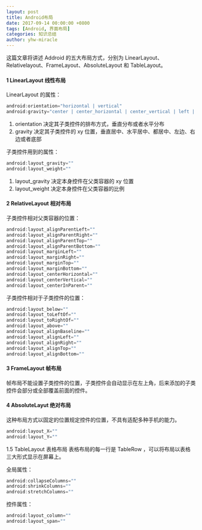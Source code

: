 ```yaml
---
layout: post
title: Android布局
date: 2017-09-14 00:00:00 +0800
tags: [Android, 界面布局]
categories: 知识总结
author: yhw-miracle
---
```

这篇文章将讲述 Addroid 的五大布局方式，分别为 LinearLayout、Relativelayout、FrameLayout、AbsoluteLayout 和 TableLayout。

#### 1 LinearLayout 线性布局
LinearLayout 的属性：

```java
android:orientation="horizontal | vertical"
android:gravity="center | center_horizontal | center_vertical | left | right | bottom"
```

1. orientation 决定其子类控件的排布方式，垂直分布或者水平分布
2. gravity 决定其子类控件的 xy 位置，垂直居中、水平居中、都居中、左边、右边或者底部

子类控件用到的属性：

```java
android:layout_gravity=""
android:layout_weight=""
```

1. layout_gravity 决定本身控件在父类容器的 xy 位置
2. layout_weight 决定本身控件在父类容器的比例

#### 2 RelativeLayout 相对布局
子类控件相对父类容器的位置：

```java
android:layout_alignParentLeft=""
android:layout_alignParentRight=""
android:layout_alignParentTop=""
android:layout_alignParentBottom=""
android:layout_marginLeft=""
android:layout_marginRight=""
android:layout_marginTop=""
android:layout_marginBottom=""
android:layout_centerHorizontal=""
android:layout_centerVertical=""
android:layout_centerInParent=""
```

子类控件相对于子类控件的位置：

```java
android:layout_below=""
android:layout_toLeftOf=""
android:layout_toRightOf=""
android:layout_above=""
android:layout_alignBaseline=""
android:layout_alignLeft=""
android:layout_alignRight=""
android:layout_alignTop=""
android:layout_alignBottom=""
```

#### 3 FrameLayout 帧布局
帧布局不能设置子类控件的位置，子类控件会自动显示在左上角，后来添加的子类控件会部分或全部覆盖前面的控件。

#### 4 AbsoluteLayut 绝对布局
这种布局方式以固定的位置规定控件的位置，不具有适配多种手机的能力。

```java
android:layout_X=""
android:layout_Y=""
```

1.5 TableLayout 表格布局
表格布局的每一行是 TableRow ，可以将布局以表格三大形式显示在屏幕上。

全局属性：

```java
android:collapseColumns=""
android:shrinkColumns=""
android:stretchColumns=""
```

控件属性：

```java
android:layout_column=""
android:layout_span=""
```
